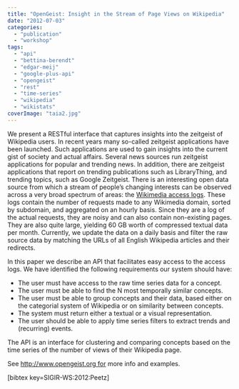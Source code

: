 ```yaml
---
title: "OpenGeist: Insight in the Stream of Page Views on Wikipedia"
date: "2012-07-03"
categories:
  - "publication"
  - "workshop"
tags:
  - "api"
  - "bettina-berendt"
  - "edgar-meij"
  - "google-plus-api"
  - "opengeist"
  - "rest"
  - "time-series"
  - "wikipedia"
  - "wikistats"
coverImage: "taia2.jpg"
---
```


We present a RESTful interface that captures insights into the zeitgeist of Wikipedia users. In recent years many so-called zeitgeist applications have been launched. Such applications are used to gain insights into the current gist of society and actual affairs. Several news sources run zeitgeist applications for popular and trending news. In addition, there are zeitgeist applications that report on trending publications such as LibraryThing, and trending topics, such as Google Zeitgeist. There is an interesting open data source from which a stream of people’s changing interests can be observed across a very broad spectrum of areas: the [Wikimedia access logs](http://dumps.wikimedia.org/other/pagecounts-raw/ "Wikimedia raw page counts"). These logs contain the number of requests made to any Wikimedia domain, sorted by subdomain, and aggregated on an hourly basis. Since they are a log of the actual requests, they are noisy and can also contain non-existing pages. They are also quite large, yielding 60 GB worth of compressed textual data per month. Currently, we update the data on a daily basis and filter the raw source data by matching the URLs of all English Wikipedia articles and their redirects.

In this paper we describe an API that facilitates easy access to the access logs. We have identified the following requirements our system should have:

- The user must have access to the raw time series data for a concept.
- The user must be able to find the N most temporally similar concepts.
- The user must be able to group concepts and their data, based either on the categorial system of Wikipedia or on similarity between concepts.
- The system must return either a textual or a visual representation.
- The user should be able to apply time series filters to extract trends and (recurring) events.

The API is an interface for clustering and comparing concepts based on the time series of the number of views of their Wikipedia page.

See http://www.opengeist.org for more info and examples.

\[bibtex key=SIGIR-WS:2012:Peetz\]

